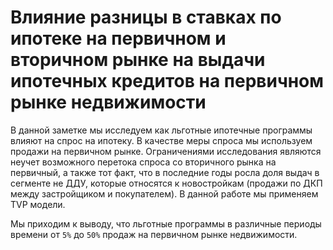 # Влияние разницы в ставках по ипотеке на первичном и вторичном рынке на выдачи ипотечных кредитов на первичном рынке недвижимости
В данной заметке мы исследуем как льготные ипотечные программы влияют на спрос на ипотеку. В качестве меры спроса мы используем продажи на первичном рынке. Ограничениями исследования являются неучет возможного перетока спроса со вторичного рынка на первичный, а также тот факт, что в последние годы росла доля выдач в сегменте не ДДУ, которые относятся к новостройкам (продажи по ДКП между застройщиком и покупателем). В данной работе мы применяем TVP модели.

Мы приходим к выводу, что льготные программы в различные периоды времени от `5%` до `50%` продаж на первичном рынке недвижимости.
